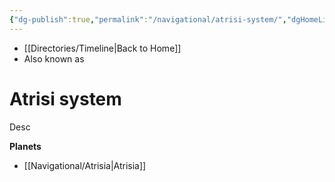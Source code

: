 ```yaml
---
{"dg-publish":true,"permalink":"/navigational/atrisi-system/","dgHomeLink":false}
---
```


- [[Directories/Timeline\|Back to Home]]
- Also known as 

# Atrisi system
Desc

**Planets**
- [[Navigational/Atrisia\|Atrisia]]